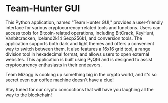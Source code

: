 # Team-Hunter GUI


This Python application, named "Team Hunter GUI," provides a user-friendly interface for various cryptocurrency-related tools and functions.
Users can access tools for Bitcoin-related operations, including BitCrack, KeyHunt, Vanbitcracken, Iceland2k14 Secp256k1, and conversion tools.
The application supports both dark and light themes and offers a convenient way to switch between them.
It also features a 16x16 grid tool, a range division tool in hexadecimal format, and allows users to open external websites.
This application is built using PyQt6 and is designed to assist cryptocurrency enthusiasts in their endeavors.



Team Mizogg is cooking up something big in the crypto world, and it's so secret even our coffee machine doesn't have a clue!

Stay tuned for our crypto concoctions that will have you laughing all the way to the blockchain!

